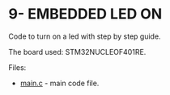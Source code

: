 # 9- EMBEDDED LED ON

Code to turn on a led with step by step guide.

The board used: STM32NUCLEOF401RE.

Files:
* [main.c](Src/main.c) - main code file.

